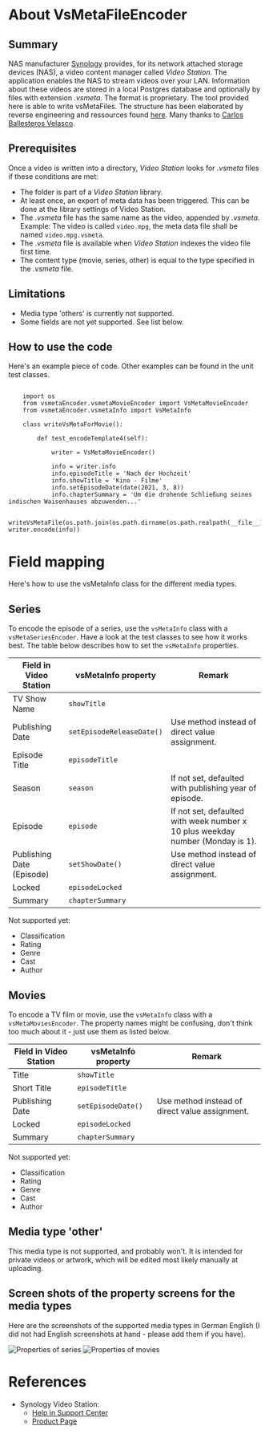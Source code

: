# About VsMetaFileEncoder
## Summary
NAS manufacturer [Synology](https://www.synology.com/) provides, for its network attached storage devices (NAS), a video content manager called *Video Station*. The application enables the NAS to stream videos over your LAN. Information about these videos are stored in a local Postgres database and optionally by files with extension *.vsmeta*. The format is proprietary. 
The tool provided here is able to write vsMetaFiles. The structure has been elaborated by reverse engineering and ressources found [here](https://gist.github.com/soywiz/2c10feb1231e70aca19a58aca9d6c16a). Many thanks to [Carlos Ballesteros Velasco](https://github.com/soywiz).

## Prerequisites
Once a video is written into a directory, *Video Station* looks for *.vsmeta* files if these conditions are met:
* The folder is part of a *Video Station* library.
* At least once, an export of meta data has been triggered. This can be done at the library settings of Video Station.
* The *.vsmeta* file has the same name as the video, appended by *.vsmeta*.
Example: The video is called `video.mpg`, the meta data file shall be named `video.mpg.vsmeta`.
* The *.vsmeta* file is available when *Video Station* indexes the video file first time.
* The content type (movie, series, other) is equal to the type specified in the *.vsmeta* file.

## Limitations
* Media type 'others' is currently not supported.
* Some fields are not yet supported. See list below.

## How to use the code

Here's an example piece of code. Other examples can be found in the unit test classes.

```python:

    import os
    from vsmetaEncoder.vsmetaMovieEncoder import VsMetaMovieEncoder
    from vsmetaEncoder.vsmetaInfo import VsMetaInfo
    
    class writeVsMetaForMovie():

        def test_encodeTemplate4(self):

            writer = VsMetaMovieEncoder()

            info = writer.info
            info.episodeTitle = 'Nach der Hochzeit'
            info.showTitle = 'Kino - Filme'
            info.setEpisodeDate(date(2021, 3, 8))
            info.chapterSummary = 'Um die drohende Schließung seines indischen Waisenhauses abzuwenden...'

            writeVsMetaFile(os.path.join(os.path.dirname(os.path.realpath(__file__)),'videp.mp4.vsmeta'), writer.encode(info))
```


# Field mapping

Here's how to use the vsMetaInfo class for the different media types.

## Series

To encode the episode of a series, use the `vsMetaInfo` class with a `vsMetaSeriesEncoder`. Have a look at the test classes to see how it works best. The table below describes how to set the `vsMetaInfo` properties.

Field in Video Station | vsMetaInfo property | Remark
---------------------- | ------------------- | ----------------
TV Show Name           | `showTitle`
Publishing Date        | `setEpisodeReleaseDate()` | Use method instead of direct value assignment.
Episode Title          | `episodeTitle`
Season                 | `season`            | If not set, defaulted with publishing year of episode.
Episode                | `episode`           | If not set, defaulted with week number x 10 plus weekday number (Monday is 1).
Publishing Date (Episode)| `setShowDate()`   | Use method instead of direct value assignment.
Locked                 | `episodeLocked`
Summary                | `chapterSummary`

Not supported yet:

* Classification
* Rating
* Genre
* Cast
* Author

## Movies

To encode a TV film or movie, use the `vsMetaInfo` class with a `vsMetaMoviesEncoder`. The property names might be confusing, don't think too much about it - just use them as listed below.

Field in Video Station | vsMetaInfo property | Remark
---------------------- | ------------------- | ----------------
Title                  | `showTitle`
Short Title            | `episodeTitle`
Publishing Date        | `setEpisodeDate()`   | Use method instead of direct value assignment.
Locked                 | `episodeLocked`
Summary                | `chapterSummary`

Not supported yet: 

* Classification
* Rating
* Genre
* Cast
* Author

## Media type 'other'

This media type is not supported, and probably won't. It is intended for private videos or artwork, which will be edited most likely manually at uploading.

## Screen shots of the property screens for the media types

Here are the screenshots of the supported media types in German English (I did not had English screenshots at hand - please add them if you have).

![Properties of series](doc/properties_series.png) ![Properties of movies](doc/properties_movie.png)

# References

* Synology Video Station: 
    * [Help in Support Center](https://www.synology.com/en-en/knowledgebase/DSM/help/VideoStation/VideoStation_desc)
    * [Product Page](https://www.synology.com/en-en/dsm/feature/video_station)
